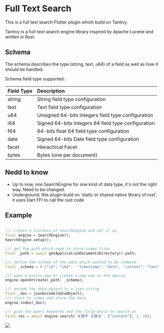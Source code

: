 # Full Text Search

This is a full text search Flutter plugin which build on Tantivy.

Tantivy is a full-text search engine library inspired by Apache Lucene and written in Rust.

## Schema

The schema describes the type (string, text, u64) of a field as well as how it should be handled.

Schema field type supported:

| Field Type | Description |
|:---|:---|
| string |  String field type configuration|
| text |  Text field type configuration |
| u64 |  Unsigned 64-bits integers field type configuration|
| i64 |  Signed 64-bits integers 64 field type configuration|
| f64 |  64-bits float 64 field type configuration|
| date | Signed 64-bits Date field type configuration|
| facet |  Hierachical Facet|
| bytes |Bytes (one per document)|

## Nedd to know

* Up to now, one SearchEngine for one kind of data type, it's not the right way. Need to be changed.
* Underground, this plugin build on 'static or shared native library of rust', it uses Dart FFI to call the rust code

## Example


``` dart

/// create a instance of SearchEngine and set it up
final engine = SearchEngine();
SearchEngine.setup();

/// get the path which used to store index files
final _path = await getApplicationDocumentsDirectory().path;

/// define the schema of the data which wanted to be indexed
final _schema = r'{"id": "i64",  "timestamp": "date", "content": "text"}';

/// open a exists one or create a new one on the device
engine.openOrCreate(_path, _schema);

/// encode the data object to a json string
final _doc = jsonEncode(dataObject);
/// start to index and store the data
engine.index(_doc);

/// give the query keywords and the field which to search on 
final res = await engine.search('关键字 关键词', ["content"], 1, 10);

```

![](https://github.com/yiv/full_search/blob/master/example/example.png)



